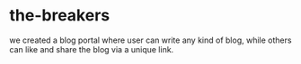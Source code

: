 # the-breakers
we created a blog portal where user can write any kind of blog,  while others can like and share the blog via a unique link.
